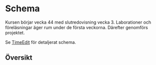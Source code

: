# Schema

Kursen börjar vecka 44 med slutredovisning vecka 3. Laborationer och föreläsningar äger rum under de första veckorna. Därefter genomförs projektet.

Se [TimeEdit](https://se.timeedit.net/web/liu/db1/schema/) för detaljerat schema.

## Översikt

